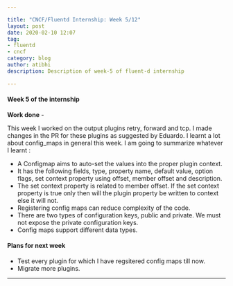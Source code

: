 ```yaml
---

title: "CNCF/Fluentd Internship: Week 5/12"
layout: post
date: 2020-02-10 12:07
tag:
- fluentd
- cncf
category: blog
author: atibhi
description: Description of week-5 of fluent-d internship

---
```


#### Week 5 of the internship

**Work done** - 

This week I worked on the output plugins retry, forward and tcp. I made changes in the PR for these plugins as suggested by Eduardo. 
I learnt a lot about config_maps in general this week. I am going to summarize whatever I learnt :
- A Configmap aims to auto-set the values into the proper plugin context.
- It has the following fields, type, property name, default value, option flags, set context property using offset, member offset and description.
- The set context property is related to member offset. If the set context property is true only then will the plugin property be written to context else it will not.
- Registering config maps can reduce complexity of the code.
- There are two types of configuration keys, public and private. We must not expose the private configuration keys.
- Config maps support different data types.

#### Plans for next week

- Test every plugin for which I have regsitered config maps till now.
- Migrate more plugins.
---
